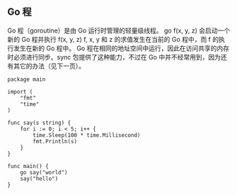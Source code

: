 ## Go 程

Go 程（goroutine）是由 Go 运行时管理的轻量级线程。
go f(x, y, z)
会启动一个新的 Go 程并执行
f(x, y, z)
f, x, y 和 z 的求值发生在当前的 Go 程中，而 f 的执行发生在新的 Go 程中。
Go 程在相同的地址空间中运行，因此在访问共享的内存时必须进行同步。sync 包提供了这种能力，不过在 Go 中并不经常用到，因为还有其它的办法（见下一页）。

```golang
package main

import (
	"fmt"
	"time"
)

func say(s string) {
	for i := 0; i < 5; i++ {
		time.Sleep(100 * time.Millisecond)
		fmt.Println(s)
	}
}

func main() {
	go say("world")
	say("hello")
}
```